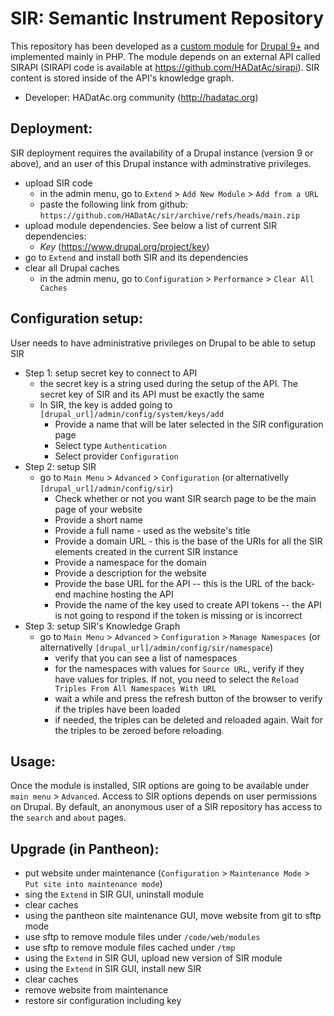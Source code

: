 # SIR: Semantic Instrument Repository

This repository has been developed as a [custom module](https://www.drupal.org/docs/develop/creating-modules) for [Drupal 9+](https://www.drupal.org/about/9) and implemented mainly in PHP. The module depends on an external API called SIRAPI (SIRAPI code is available at https://github.com/HADatAc/sirapi). SIR content is stored inside of the API's knowledge graph.  

* Developer: HADatAc.org community (http://hadatac.org)

## Deployment: 

SIR deployment requires the availability of a Drupal instance (version 9 or above), and an user of this Drupal instance with adminstrative privileges. 

* upload SIR code
  * in the admin menu, go to `Extend` > `Add New Module` > `Add from a URL`
  * paste the following link from github: `https://github.com/HADatAc/sir/archive/refs/heads/main.zip`
* upload module dependencies. See below a list of current SIR dependencies:
  * <i>Key</i> (https://www.drupal.org/project/key)
* go to `Extend` and install both SIR and its dependencies
* clear all Drupal caches
  * in the admin menu, go to `Configuration` > `Performance` > `Clear All Caches`  
 
## Configuration setup:

User needs to have administrative privileges on Drupal to be able to setup SIR

* Step 1: setup secret key to connect to API
  * the secret key is a string used during the setup of the API. The secret key of SIR and its API must be exactly the same
  * In SIR, the key is added going to `[drupal_url]/admin/config/system/keys/add`
    * Provide a name that will be later selected in the SIR configuration page
    * Select type `Authentication`
    * Select provider `Configuration`
* Step 2: setup SIR
  * go to `Main Menu` > `Advanced` > `Configuration` (or alternativelly `[drupal_url]/admin/config/sir`)
    * Check whether or not you want SIR search page to be the main page of your website
    * Provide a short name
    * Provide a full name - used as the website's title
    * Provide a domain URL - this is the base of the URIs for all the SIR elements created in the current SIR instance 
    * Provide a namespace for the domain
    * Provide a description for the website
    * Provide the base URL for the API -- this is the URL of the back-end machine hosting the API
    * Provide the name of the key used to create API tokens -- the API is not going to respond if the token is missing or is incorrect
* Step 3: setup SIR's Knowledge Graph
  * go to `Main Menu` > `Advanced` > `Configuration` > `Manage Namespaces` (or alternativelly `[drupal_url]/admin/config/sir/namespace`)
    * verify that you can see a list of namespaces
    * for the namespaces with values for `Source URL`, verify if they have values for triples. If not, you need to select the `Reload Triples From All Namespaces With URL`
    * wait a while and press the refresh button of the browser to verify if the triples have been loaded
    * if needed, the triples can be deleted and reloaded again. Wait for the triples to be zeroed before reloading.   

## Usage:

Once the module is installed, SIR options are going to be available under `main menu` > `Advanced`. Access to SIR options depends on user permissions on Drupal. By default, an anonymous user of a SIR repository has access to the `search` and `about` pages. 

## Upgrade (in Pantheon): 

* put website under maintenance (`Configuration` > `Maintenance Mode` > `Put site into maintenance mode`) 
* sing the `Extend` in SIR GUI, uninstall module
* clear caches
* using the pantheon site maintenance GUI, move website from git to sftp mode
* use sftp to remove module files under `/code/web/modules`
* use sftp to remove module files cached under `/tmp`
* using the `Extend` in SIR GUI, upload new version of SIR module 
* using the `Extend` in SIR GUI, install new SIR
* clear caches
* remove website from maintenance
* restore sir configuration including key

  
